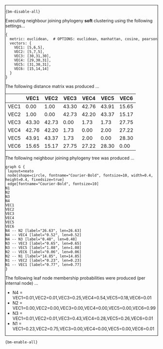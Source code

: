 <div style="border:1px solid black;">

`{bm-disable-all}`

Executing neighbour joining phylogeny **soft** clustering using the following settings...

```
{
  metric: euclidean,  # OPTIONS: euclidean, manhattan, cosine, pearson
  vectors: {
    VEC1: [5,6,5],
    VEC2: [5,7,5],
    VEC3: [30,31,30],
    VEC4: [29,30,31],
    VEC5: [31,30,31],
    VEC6: [15,14,14]
  }
}

```

The following distance matrix was produced ...

<table>
<thead><tr>
<th></th>
<th>VEC1</th>
<th>VEC2</th>
<th>VEC3</th>
<th>VEC4</th>
<th>VEC5</th>
<th>VEC6</th>
</tr></thead>
<tbody>
<tr>
<td>VEC1</td>
<td>0.00</td>
<td>1.00</td>
<td>43.30</td>
<td>42.76</td>
<td>43.91</td>
<td>15.65</td>
</tr>
<tr>
<td>VEC2</td>
<td>1.00</td>
<td>0.00</td>
<td>42.73</td>
<td>42.20</td>
<td>43.37</td>
<td>15.17</td>
</tr>
<tr>
<td>VEC3</td>
<td>43.30</td>
<td>42.73</td>
<td>0.00</td>
<td>1.73</td>
<td>1.73</td>
<td>27.75</td>
</tr>
<tr>
<td>VEC4</td>
<td>42.76</td>
<td>42.20</td>
<td>1.73</td>
<td>0.00</td>
<td>2.00</td>
<td>27.22</td>
</tr>
<tr>
<td>VEC5</td>
<td>43.91</td>
<td>43.37</td>
<td>1.73</td>
<td>2.00</td>
<td>0.00</td>
<td>28.30</td>
</tr>
<tr>
<td>VEC6</td>
<td>15.65</td>
<td>15.17</td>
<td>27.75</td>
<td>27.22</td>
<td>28.30</td>
<td>0.00</td>
</tr>
</tbody>
</table>

The following neighbour joining phylogeny tree was produced ...

```{dot}
graph G {
 layout=neato
 node[shape=circle, fontname="Courier-Bold", fontsize=10, width=0.4, height=0.4, fixedsize=true]
 edge[fontname="Courier-Bold", fontsize=10]
N1
N2
N3
N4
VEC1
VEC2
VEC3
VEC4
VEC5
VEC6
N4 -- N2 [label="26.63", len=26.63]
N4 -- VEC4 [label="0.52", len=0.52]
N4 -- N3 [label="0.48", len=0.48]
N3 -- VEC3 [label="0.65", len=0.65]
N3 -- VEC5 [label="1.08", len=1.08]
N2 -- VEC6 [label="0.06", len=0.06]
N2 -- N1 [label="14.85", len=14.85]
N1 -- VEC2 [label="0.23", len=0.23]
N1 -- VEC1 [label="0.77", len=0.77]
}
```

The following leaf node membership probabilities were produced (per internal node) ...

 * N4 = VEC1=0.01,VEC2=0.01,VEC3=0.25,VEC4=0.54,VEC5=0.18,VEC6=0.01
 * N2 = VEC1=0.00,VEC2=0.00,VEC3=0.00,VEC4=0.00,VEC5=0.00,VEC6=0.99
 * N3 = VEC1=0.01,VEC2=0.01,VEC3=0.43,VEC4=0.28,VEC5=0.26,VEC6=0.01
 * N1 = VEC1=0.23,VEC2=0.75,VEC3=0.00,VEC4=0.00,VEC5=0.00,VEC6=0.01

</div>

`{bm-enable-all}`

